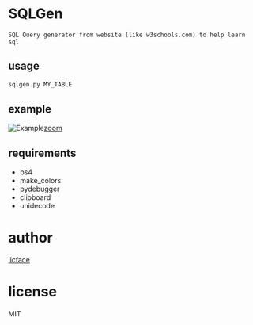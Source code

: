 
SQLGen
===========

	SQL Query generator from website (like w3schools.com) to help learn sql

usage
-------------

```python
sqlgen.py MY_TABLE
```

example
-----------

![Example](https://cumulus13.github.io/img/sqlgen.gif "example use w3schools.com")[zoom](https://cumulus13.github.io/img/sqlgen_large.gif)

requirements
---------------
- bs4
- make_colors
- pydebugger
- clipboard
- unidecode

author
=======

[licface](licface@yahoo.com)

license
=========

MIT
